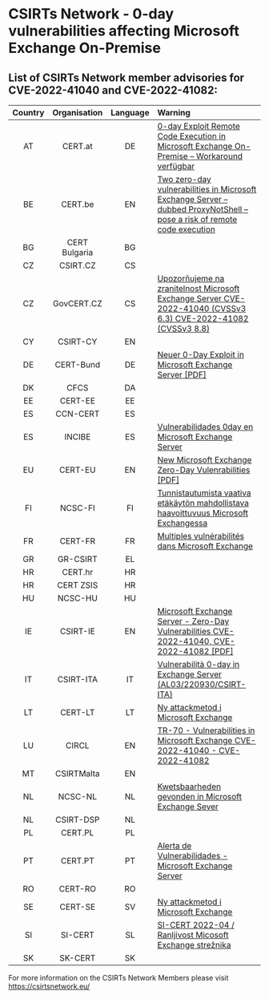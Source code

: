 # CSIRTs Network - 0-day vulnerabilities affecting Microsoft Exchange On-Premise

## List of CSIRTs Network member advisories for CVE-2022-41040 and CVE-2022-41082:

| Country | Organisation | Language | Warning |
| :-----: | :----------: | :------: | :------ | 
| AT | CERT.at | DE | [0-day Exploit Remote Code Execution in Microsoft Exchange On-Premise – Workaround verfügbar](https://cert.at/de/warnungen/2022/9/0-day-exploit-remote-code-execution-in-microsoft-exchange-on-premise-workaround-verfugbar) |
| BE | CERT.be | EN | [Two zero-day vulnerabilities in Microsoft Exchange Server – dubbed ProxyNotShell – pose a risk of remote code execution](https://cert.be/en/two-zero-day-vulnerabilities-microsoft-exchange-server-dubbed-proxynotshell-pose-risk-remote-code) |
| BG | CERT Bulgaria | BG | |
| CZ | CSIRT.CZ | CS | |
| CZ | GovCERT.CZ | CS | [Upozorňujeme na zranitelnost Microsoft Exchange Server CVE-2022-41040 (CVSSv3 6.3) CVE-2022-41082 (CVSSv3 8.8)](https://www.nukib.cz/cs/infoservis/hrozby/1882-upozornujeme-na-zranitelnost-microsoft-exchange-server-cve-2022-41040-cvssv3-6-3-cve-2022-41082-cvssv3-8-8/) |
| CY | CSIRT-CY | EN | |
| DE | CERT-Bund | DE | [Neuer 0-Day Exploit in Microsoft Exchange Server [PDF]](https://www.bsi.bund.de/SharedDocs/Cybersicherheitswarnungen/DE/2022/2022-258168-1032.pdf?__blob=publicationFile) |
| DK | CFCS | DA | |
| EE | CERT-EE | EE | |
| ES | CCN-CERT | ES | |
| ES | INCIBE | ES | [Vulnerabilidades 0day en Microsoft Exchange Server](https://www.incibe-cert.es/alerta-temprana/avisos-seguridad/vulnerabilidades-0day-microsoft-exchange-server) |
| EU | CERT-EU | EN | [New Microsoft Exchange Zero-Day Vulenrabilities [PDF]](https://www.cert.europa.eu/static/SecurityAdvisories/2022/CERT-EU-SA2022-068.pdf)|
| FI | NCSC-FI | FI | [Tunnistautumista vaativa etäkäytön mahdollistava haavoittuvuus Microsoft Exchangessa](https://www.kyberturvallisuuskeskus.fi/fi/haavoittuvuus_14/2022) |
| FR | CERT-FR | FR | [Multiples vulnérabilités dans Microsoft Exchange](https://www.cert.ssi.gouv.fr/alerte/CERTFR-2022-ALE-008/) |
| GR | GR-CSIRT | EL | |
| HR | CERT.hr | HR | |
| HR | CERT ZSIS | HR | |
| HU | NCSC-HU | HU | |
| IE | CSIRT-IE | EN | [Microsoft Exchange Server - Zero-Day Vulnerabilities CVE-2022-41040, CVE-2022-41082 [PDF]](https://www.ncsc.gov.ie/pdfs/MicrosoftExchange-2022-09-30.pdf) |
| IT | CSIRT-ITA | IT | [Vulnerabilità 0-day in Exchange Server (AL03/220930/CSIRT-ITA)](https://www.csirt.gov.it/contenuti/vulnerabilita-0-day-in-exchage-server-al03-220930-csirt-ita)|
| LT | CERT-LT | LT | [Ny attackmetod i Microsoft Exchange](https://www.nksc.lt/naujienos/microsoft_exchange_server_spragos_cve-2022-41040_i.html)|
| LU | CIRCL | EN | [TR-70 - Vulnerabilities in Microsoft Exchange CVE-2022-41040 - CVE-2022-41082](https://www.circl.lu/pub/tr-70/) |
| MT | CSIRTMalta | EN | |
| NL | NCSC-NL | NL | [Kwetsbaarheden gevonden in Microsoft Exchange Sever](https://www.ncsc.nl/actueel/advisory?id=NCSC-2022-0610) |
| NL | CSIRT-DSP | NL | |
| PL | CERT.PL | PL | |
| PT | CERT.PT | PT | [Alerta de Vulnerabilidades - Microsoft Exchange Server](https://dyn.cncs.gov.pt/pt/alerta-detalhe/art/135694/alerta-de-vulnerabilidades-microsoft-exchange-server)|
| RO | CERT-RO | RO | |
| SE | CERT-SE | SV | [Ny attackmetod i Microsoft Exchange](https://www.cert.se/2022/09/ny-attackmetod-i-microsoft-exchange) |
| SI | SI-CERT | SL | [SI-CERT 2022-04 / Ranljivost Micosoft Exchange strežnika](https://www.cert.si/si-cert-2022-04/) |
| SK | SK-CERT | SK | |

 

For more information on the CSIRTs Network Members please visit https://csirtsnetwork.eu/ 
